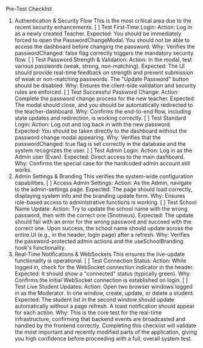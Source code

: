 Pre-Test Checklist
1. Authentication & Security Flow
This is the most critical area due to the recent security enhancements.
[ ] Test First-Time Login:
Action: Log in as a newly created Teacher.
Expected: You should be immediately forced to open the PasswordChangeModal. You should not be able to access the dashboard before changing the password.
Why: Verifies the passwordChanged: false flag correctly triggers the mandatory security flow.
[ ] Test Password Strength & Validation:
Action: In the modal, test various passwords (weak, strong, non-matching).
Expected: The UI should provide real-time feedback on strength and prevent submission of weak or non-matching passwords. The "Update Password" button should be disabled.
Why: Ensures the client-side validation and security rules are enforced.
[ ] Test Successful Password Change:
Action: Complete the password change process for the new teacher.
Expected: The modal should close, and you should be automatically redirected to the teacher-dashboard.
Why: Confirms the end-to-end flow, including state updates and redirection, is working correctly.
[ ] Test Standard Login:
Action: Log out and log back in with the new password.
Expected: You should be taken directly to the dashboard without the password change modal appearing.
Why: Verifies that the passwordChanged: true flag is set correctly in the database and the system recognizes the user.
[ ] Test Admin Login:
Action: Log in as the Admin user (Evan).
Expected: Direct access to the main dashboard.
Why: Confirms the special case for the hardcoded admin account still works.
2. Admin Settings & Branding
This verifies the system-wide configuration capabilities.
[ ] Access Admin Settings:
Action: As the Admin, navigate to the admin-settings page.
Expected: The page should load correctly, displaying system info and the branding update form.
Why: Ensures role-based access to administrative functions is working.
[ ] Test School Name Update:
Action: Try to update the school name with the wrong password, then with the correct one (Snotneus).
Expected: The update should fail with an error for the wrong password and succeed with the correct one. Upon success, the school name should update across the entire UI (e.g., in the header, login page) after a refresh.
Why: Verifies the password-protected admin actions and the useSchoolBranding hook's functionality.
3. Real-Time Notifications & WebSockets
This ensures the live-update functionality is operational.
[ ] Test Connection Status:
Action: While logged in, check for the WebSocket connection indicator in the header.
Expected: It should show a "connected" status (typically green).
Why: Confirms the initial WebSocket connection is established on login.
[ ] Test Live Student Updates:
Action: Open two browser windows logged in as the Moderator. In one window, create, update, or delete a student.
Expected: The student list in the second window should update automatically without a page refresh. A toast notification should appear for each action.
Why: This is the core test for the real-time infrastructure, confirming that backend events are broadcasted and handled by the frontend correctly.
Completing this checklist will validate the most important and recently modified parts of the application, giving you high confidence before proceeding with a full, overall system test.